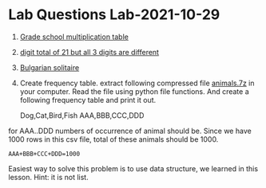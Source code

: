 # Lab Questions Lab-2021-10-29


1. [Grade school multiplication table](../../course-content/questions/grade-school-multiplication-table.md)


2. [digit total of 21 but all 3 digits are different](../../course-content/questions/total-21-but-3-digits-are-different.md)



3. [Bulgarian solitaire](../../course-content/questions/Bulgarian-solitaire.md)


4. Create frequency table.
extract following compressed file [animals.7z](animals) in your computer.
Read the file using python file functions.
And create a following frequency table and print it out.

	Dog,Cat,Bird,Fish
	AAA,BBB,CCC,DDD


for AAA..DDD numbers of occurrence of animal should be.
Since we have 1000 rows in this csv file, total of these animals should be 1000.

	AAA+BBB+CCC+DDD=1000

Easiest way to solve this problem is to use data structure, we learned in this lesson. Hint: it is not list.


